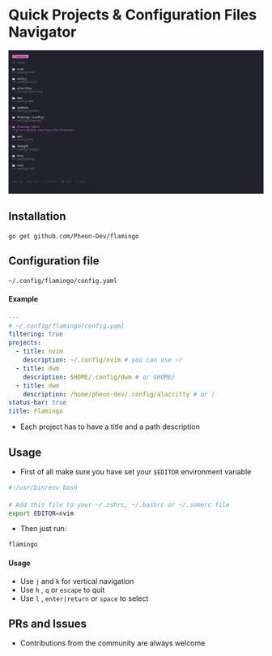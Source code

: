 # Quick Projects & Configuration Files Navigator

![Flamingo](/flamingo.png)

## Installation
```
go get github.com/Pheon-Dev/flamingo
```

## Configuration file

```bash
~/.config/flamingo/config.yaml
```
#### Example

```yaml
---
# ~/.config/flamingo/config.yaml
filtering: true
projects:
  - title: nvim
    description: ~/.config/nvim # you can use ~/
  - title: dwm
    description: $HOME/.config/dwm # or $HOME/
  - title: dwm
    description: /home/pheon-dev/.config/alacritty # or /
status-bar: true
title: Flamingo
```
- Each project has to have a title and a path description

## Usage
- First of all make sure you have set your `$EDITOR` environment variable
```bash
#!/usr/bin/env bash

# Add this file to your ~/.zshrc, ~/.bashrc or ~/.somerc file
export EDITOR=nvim

```

- Then just run:
```bash
flamingo
```

#### Usage
- Use `j` and `k` for vertical navigation
- Use `h` , `q` or `escape` to quit
- Use `l` , `enter|return` or `space` to select

## PRs and Issues
- Contributions from the community are always welcome
